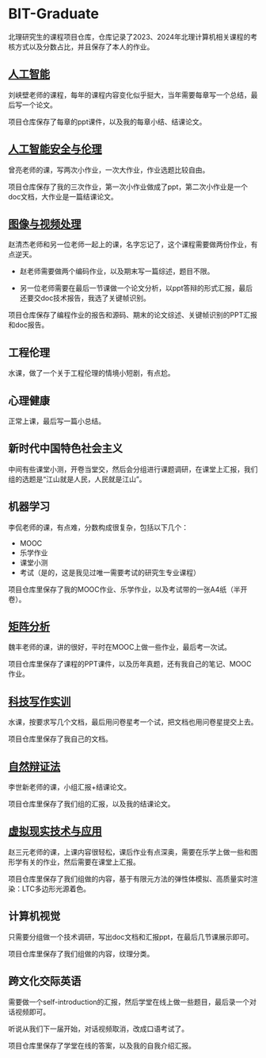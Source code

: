 # BIT-Graduate

北理研究生的课程项目仓库，仓库记录了2023、2024年北理计算机相关课程的考核方式以及分数占比，并且保存了本人的作业。

## [人工智能](./人工智能/Readme.md)

刘峡壁老师的课程，每年的课程内容变化似乎挺大，当年需要每章写一个总结，最后写一个论文。

项目仓库保存了每章的ppt课件，以及我的每章小结、结课论文。

## [人工智能安全与伦理](./人工智能安全与伦理/Readme.md)

曾亮老师的课，写两次小作业，一次大作业，作业选题比较自由。

项目仓库保存了我的三次作业，第一次小作业做成了ppt，第二次小作业是一个doc文档，大作业是一篇结课论文。

## [图像与视频处理](./图像与视频处理/Readme.md)

赵清杰老师和另一位老师一起上的课，名字忘记了，这个课程需要做两份作业，有点逆天。

- 赵老师需要做两个编码作业，以及期末写一篇综述，题目不限。

- 另一位老师需要在最后一节课做一个论文分析，以ppt答辩的形式汇报，最后还要交doc技术报告，我选了关键帧识别。

项目仓库保存了编程作业的报告和源码、期末的论文综述、关键帧识别的PPT汇报和doc报告。

## 工程伦理

水课，做了一个关于工程伦理的情境小短剧，有点尬。

## 心理健康

正常上课，最后写一篇小总结。

## 新时代中国特色社会主义

中间有些课堂小测，开卷当堂交，然后会分组进行课题调研，在课堂上汇报，我们组的选题是“江山就是人民，人民就是江山”。

## 机器学习

李侃老师的课，有点难，分数构成很复杂，包括以下几个：

- MOOC
- 乐学作业
- 课堂小测
- 考试（是的，这是我见过唯一需要考试的研究生专业课程）

项目仓库里保存了我的MOOC作业、乐学作业，以及考试带的一张A4纸（半开卷）。

## [矩阵分析](./矩阵分析/Readme.md)

魏丰老师的课，讲的很好，平时在MOOC上做一些作业，最后考一次试。

项目仓库里保存了课程的PPT课件，以及历年真题，还有我自己的笔记、MOOC作业。

## [科技写作实训](./科技写作实训/Readme.md)

水课，按要求写几个文档，最后用问卷星考一个试，把文档也用问卷星提交上去。

项目仓库里保存了我自己的文档。

## [自然辩证法](./自然辩证法/Readme.md)

李世新老师的课，小组汇报+结课论文。

项目仓库里保存了我们组的汇报，以及我的结课论文。

## [虚拟现实技术与应用](./虚拟现实技术与应用/Readme.md)

赵三元老师的课，上课内容很轻松，课后作业有点深奥，需要在乐学上做一些和图形学有关的作业，然后需要在课堂上汇报。

项目仓库里保存了我们组做的内容，基于有限元方法的弹性体模拟、高质量实时渲染：LTC多边形光源着色。

## 计算机视觉

只需要分组做一个技术调研，写出doc文档和汇报ppt，在最后几节课展示即可。

项目仓库里保存了我们组做的内容，纹理分类。

## 跨文化交际英语

需要做一个self-introduction的汇报，然后学堂在线上做一些题目，最后录一个对话视频即可。

听说从我们下一届开始，对话视频取消，改成口语考试了。

项目仓库里保存了学堂在线的答案，以及我的自我介绍汇报。
